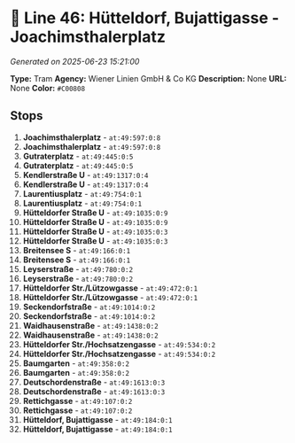 # 🚊 Line 46: Hütteldorf, Bujattigasse - Joachimsthalerplatz

*Generated on 2025-06-23 15:21:00*

**Type:** Tram
**Agency:** Wiener Linien GmbH & Co KG
**Description:** None
**URL:** None
**Color:** `#C00808`

## Stops

1. **Joachimsthalerplatz** - `at:49:597:0:8`
2. **Joachimsthalerplatz** - `at:49:597:0:8`
3. **Gutraterplatz** - `at:49:445:0:5`
4. **Gutraterplatz** - `at:49:445:0:5`
5. **Kendlerstraße U** - `at:49:1317:0:4`
6. **Kendlerstraße U** - `at:49:1317:0:4`
7. **Laurentiusplatz** - `at:49:754:0:1`
8. **Laurentiusplatz** - `at:49:754:0:1`
9. **Hütteldorfer Straße U** - `at:49:1035:0:9`
10. **Hütteldorfer Straße U** - `at:49:1035:0:9`
11. **Hütteldorfer Straße U** - `at:49:1035:0:3`
12. **Hütteldorfer Straße U** - `at:49:1035:0:3`
13. **Breitensee S** - `at:49:166:0:1`
14. **Breitensee S** - `at:49:166:0:1`
15. **Leyserstraße** - `at:49:780:0:2`
16. **Leyserstraße** - `at:49:780:0:2`
17. **Hütteldorfer Str./Lützowgasse** - `at:49:472:0:1`
18. **Hütteldorfer Str./Lützowgasse** - `at:49:472:0:1`
19. **Seckendorfstraße** - `at:49:1014:0:2`
20. **Seckendorfstraße** - `at:49:1014:0:2`
21. **Waidhausenstraße** - `at:49:1438:0:2`
22. **Waidhausenstraße** - `at:49:1438:0:2`
23. **Hütteldorfer Str./Hochsatzengasse** - `at:49:534:0:2`
24. **Hütteldorfer Str./Hochsatzengasse** - `at:49:534:0:2`
25. **Baumgarten** - `at:49:358:0:2`
26. **Baumgarten** - `at:49:358:0:2`
27. **Deutschordenstraße** - `at:49:1613:0:3`
28. **Deutschordenstraße** - `at:49:1613:0:3`
29. **Rettichgasse** - `at:49:107:0:2`
30. **Rettichgasse** - `at:49:107:0:2`
31. **Hütteldorf, Bujattigasse** - `at:49:184:0:1`
32. **Hütteldorf, Bujattigasse** - `at:49:184:0:1`